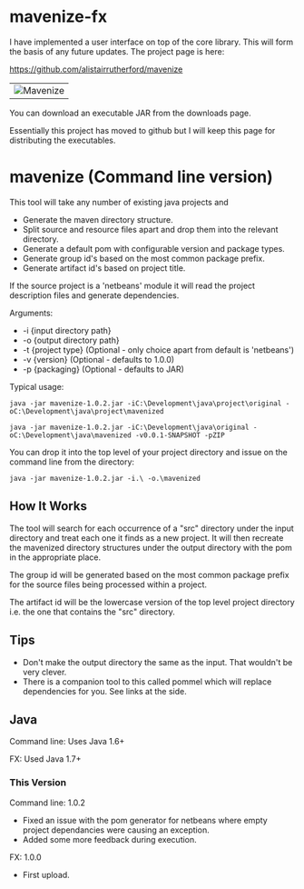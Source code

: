 # mavenize-fx #

I have implemented a user interface on top of the core library. This will form the basis of any future updates. The project page is here:

https://github.com/alistairrutherford/mavenize

<table>
<tbody>
<tr>
<td>
<img src='http://www.netthreads.co.uk/wp-content/uploads/2012/12/jfx1.png' title='Mavenize' />
</td>
</tr>
</tbody>
</table>

You can download an executable JAR from the downloads page.

Essentially this project has moved to github but I will keep this page for distributing the executables.

# mavenize (Command line version) #

This tool will take any number of existing java projects and

  * Generate the maven directory structure.
  * Split source and resource files apart and drop them into the relevant directory.
  * Generate a default pom with configurable version and package types.
  * Generate group id's based on the most common package prefix.
  * Generate artifact id's based on project title.

If the source project is a 'netbeans' module it will read the project description files and generate dependencies.

Arguments:
  * -i {input directory path}
  * -o {output directory path}
  * -t {project type} (Optional - only choice apart from default is 'netbeans')
  * -v {version} (Optional - defaults to 1.0.0)
  * -p {packaging} (Optional - defaults to JAR)

Typical usage:

```
java -jar mavenize-1.0.2.jar -iC:\Development\java\project\original -oC:\Development\java\project\mavenized
```

```
java -jar mavenize-1.0.2.jar -iC:\Development\java\original -oC:\Development\java\mavenized -v0.0.1-SNAPSHOT -pZIP
```

You can drop it into the top level of your project directory and issue on the command line from the directory:

```
java -jar mavenize-1.0.2.jar -i.\ -o.\mavenized
```

## How It Works ##

The tool will search for each occurrence of a "src" directory under the input directory and treat each one it finds as a new project. It will then recreate the mavenized directory structures under the output directory with the pom in the appropriate place.

The group id will be generated based on the most common package prefix for the source files being processed within a project.

The artifact id will be the lowercase version of the top level project directory i.e. the one that contains the "src" directory.

## Tips ##

  * Don't make the output directory the same as the input. That wouldn't be very clever.
  * There is a companion tool to this called pommel which will replace dependencies for you. See links at the side.

## Java ##

Command line: Uses Java 1.6+

FX: Used Java 1.7+

### This Version ###
Command line: 1.0.2

  * Fixed an issue with the pom generator for netbeans where empty project dependancies were causing an exception.
  * Added some more feedback during execution.

FX: 1.0.0

  * First upload.